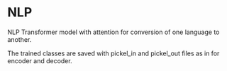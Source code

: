 # NLP
NLP Transformer model with attention for conversion of one language to another.

The trained classes are saved with pickel_in and pickel_out files as in for encoder and decoder.
